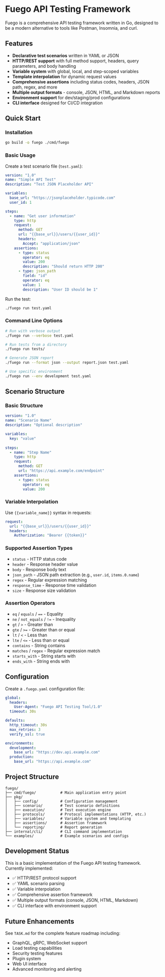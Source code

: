 # Fuego API Testing Framework

Fuego is a comprehensive API testing framework written in Go, designed to be a modern alternative to tools like Postman, Insomnia, and curl.

## Features

- **Declarative test scenarios** written in YAML or JSON
- **HTTP/REST support** with full method support, headers, query parameters, and body handling
- **Variable system** with global, local, and step-scoped variables
- **Template interpolation** for dynamic request values
- **Comprehensive assertions** including status codes, headers, JSON path, regex, and more
- **Multiple output formats** - console, JSON, HTML, and Markdown reports
- **Environment support** for dev/staging/prod configurations
- **CLI interface** designed for CI/CD integration

## Quick Start

### Installation

```bash
go build -o fuego ./cmd/fuego
```

### Basic Usage

Create a test scenario file (`test.yaml`):

```yaml
version: "1.0"
name: "Simple API Test"
description: "Test JSON Placeholder API"

variables:
  base_url: "https://jsonplaceholder.typicode.com"
  user_id: 1

steps:
  - name: "Get user information"
    type: http
    request:
      method: GET
      url: "{{base_url}}/users/{{user_id}}"
      headers:
        Accept: "application/json"
    assertions:
      - type: status
        operator: eq
        value: 200
        description: "Should return HTTP 200"
      - type: json_path
        field: "id"
        operator: eq
        value: 1
        description: "User ID should be 1"
```

Run the test:

```bash
./fuego run test.yaml
```

### Command Line Options

```bash
# Run with verbose output
./fuego run --verbose test.yaml

# Run tests from a directory
./fuego run tests/

# Generate JSON report
./fuego run --format json --output report.json test.yaml

# Use specific environment
./fuego run --env development test.yaml
```

## Scenario Structure

### Basic Structure

```yaml
version: "1.0"
name: "Scenario Name"
description: "Optional description"

variables:
  key: "value"
  
steps:
  - name: "Step Name"
    type: http
    request:
      method: GET
      url: "https://api.example.com/endpoint"
    assertions:
      - type: status
        operator: eq
        value: 200
```

### Variable Interpolation

Use `{{variable_name}}` syntax in requests:

```yaml
request:
  url: "{{base_url}}/users/{{user_id}}"
  headers:
    Authorization: "Bearer {{token}}"
```

### Supported Assertion Types

- `status` - HTTP status code
- `header` - Response header value
- `body` - Response body text
- `json_path` - JSON path extraction (e.g., `user.id`, `items.0.name`)
- `regex` - Regular expression matching
- `response_time` - Response time validation
- `size` - Response size validation

### Assertion Operators

- `eq` / `equals` / `==` - Equality
- `ne` / `not_equals` / `!=` - Inequality
- `gt` / `>` - Greater than
- `gte` / `>=` - Greater than or equal
- `lt` / `<` - Less than
- `lte` / `<=` - Less than or equal
- `contains` - String contains
- `matches` / `regex` - Regular expression match
- `starts_with` - String starts with
- `ends_with` - String ends with

## Configuration

Create a `.fuego.yaml` configuration file:

```yaml
global:
  headers:
    User-Agent: "Fuego API Testing Tool/1.0"
  timeout: 30s

defaults:
  http_timeout: 30s
  max_retries: 3
  verify_ssl: true

environments:
  development:
    base_url: "https://dev.api.example.com"
  production:
    base_url: "https://api.example.com"
```

## Project Structure

```
fuego/
├── cmd/fuego/           # Main application entry point
├── pkg/
│   ├── config/          # Configuration management
│   ├── scenario/        # Test scenario definitions
│   ├── execution/       # Test execution engine
│   ├── protocols/       # Protocol implementations (HTTP, etc.)
│   ├── variables/       # Variable system and templating
│   ├── assertions/      # Assertion framework
│   └── reporting/       # Report generation
├── internal/cli/        # CLI command implementation
└── examples/            # Example scenarios and configs
```

## Development Status

This is a basic implementation of the Fuego API testing framework. Currently implemented:

- ✅ HTTP/REST protocol support
- ✅ YAML scenario parsing
- ✅ Variable interpolation
- ✅ Comprehensive assertion framework
- ✅ Multiple output formats (console, JSON, HTML, Markdown)
- ✅ CLI interface with environment support

## Future Enhancements

See `TASK.md` for the complete feature roadmap including:

- GraphQL, gRPC, WebSocket support
- Load testing capabilities
- Security testing features
- Plugin system
- Web UI interface
- Advanced monitoring and alerting